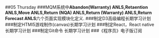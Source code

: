 ##05 Thursday
###MQM系统中**Abandon(Warranty) ANLS,Retaention ANLS,Move ANLS,Return (NQA) ANLS,Return (Warranty) ANLS,Return Forecast ANLS**六个页面实现模块化定义.
###制定D3高级编程长期学习计划
###制定HTMl5游戏制作(canvas)长期学习计划
###制定React，React native 长期学习计划
###制定Git命令 长期学习计划
###《程序员》电子版订阅
